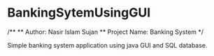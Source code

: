 
# BankingSytemUsingGUI

/**
** Author: Nasir Islam Sujan
**  Project Name: Banking System
*/

Simple banking system application using java GUI and SQL database.


